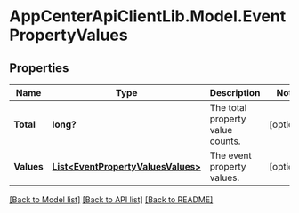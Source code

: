 # AppCenterApiClientLib.Model.EventPropertyValues
## Properties

Name | Type | Description | Notes
------------ | ------------- | ------------- | -------------
**Total** | **long?** | The total property value counts. | [optional] 
**Values** | [**List&lt;EventPropertyValuesValues&gt;**](EventPropertyValuesValues.md) | The event property values. | [optional] 

[[Back to Model list]](../README.md#documentation-for-models) [[Back to API list]](../README.md#documentation-for-api-endpoints) [[Back to README]](../README.md)

